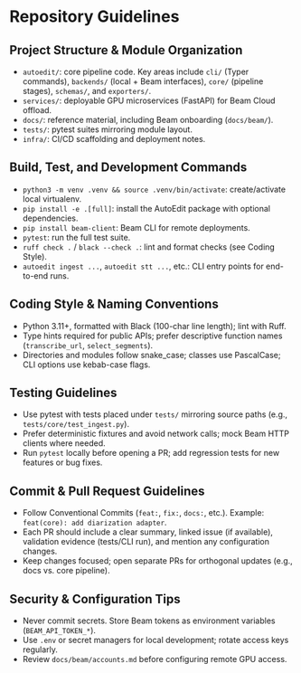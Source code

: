# Repository Guidelines

## Project Structure & Module Organization
- `autoedit/`: core pipeline code. Key areas include `cli/` (Typer commands), `backends/` (local + Beam interfaces), `core/` (pipeline stages), `schemas/`, and `exporters/`.
- `services/`: deployable GPU microservices (FastAPI) for Beam Cloud offload.
- `docs/`: reference material, including Beam onboarding (`docs/beam/`).
- `tests/`: pytest suites mirroring module layout.
- `infra/`: CI/CD scaffolding and deployment notes.

## Build, Test, and Development Commands
- `python3 -m venv .venv && source .venv/bin/activate`: create/activate local virtualenv.
- `pip install -e .[full]`: install the AutoEdit package with optional dependencies.
- `pip install beam-client`: Beam CLI for remote deployments.
- `pytest`: run the full test suite.
- `ruff check .` / `black --check .`: lint and format checks (see Coding Style).
- `autoedit ingest ...`, `autoedit stt ...`, etc.: CLI entry points for end-to-end runs.

## Coding Style & Naming Conventions
- Python 3.11+, formatted with Black (100-char line length); lint with Ruff.
- Type hints required for public APIs; prefer descriptive function names (`transcribe_url`, `select_segments`).
- Directories and modules follow snake_case; classes use PascalCase; CLI options use kebab-case flags.

## Testing Guidelines
- Use pytest with tests placed under `tests/` mirroring source paths (e.g., `tests/core/test_ingest.py`).
- Prefer deterministic fixtures and avoid network calls; mock Beam HTTP clients where needed.
- Run `pytest` locally before opening a PR; add regression tests for new features or bug fixes.

## Commit & Pull Request Guidelines
- Follow Conventional Commits (`feat:`, `fix:`, `docs:`, etc.). Example: `feat(core): add diarization adapter`.
- Each PR should include a clear summary, linked issue (if available), validation evidence (tests/CLI run), and mention any configuration changes.
- Keep changes focused; open separate PRs for orthogonal updates (e.g., docs vs. core pipeline).

## Security & Configuration Tips
- Never commit secrets. Store Beam tokens as environment variables (`BEAM_API_TOKEN_*`).
- Use `.env` or secret managers for local development; rotate access keys regularly.
- Review `docs/beam/accounts.md` before configuring remote GPU access.
